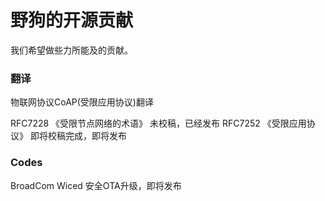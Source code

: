 # 野狗的开源贡献

我们希望做些力所能及的贡献。


### 翻译

物联网协议CoAP(受限应用协议)翻译

RFC7228 《受限节点网络的术语》 未校稿，已经发布
RFC7252 《受限应用协议》 即将校稿完成，即将发布


### Codes

BroadCom Wiced 安全OTA升级，即将发布
